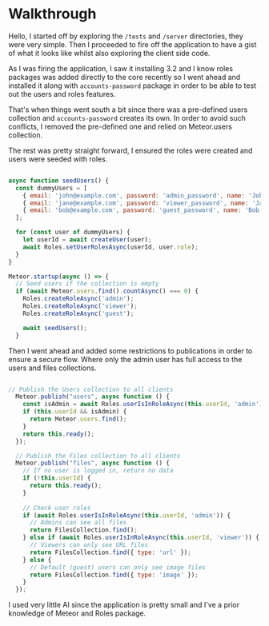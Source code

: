 # Walkthrough

Hello, I started off by exploring the `/tests` and `/server` directories, they were very simple. Then I proceeded to fire off the application to have a gist of what it looks like whilst also exploring the client side code.

As I was firing the application, I saw it installing 3.2 and I know roles packages was added directly to the core recently so I went ahead and installed it along with `accounts-password` package in order to be able to test out the users and roles features.

That's when things went south a bit since there was a pre-defined users collection and `accounts-password` creates its own. In order to avoid such conflicts, I removed the pre-defined one and relied on Meteor.users collection.


The rest was pretty straight forward, I ensured the roles were created and users were seeded with roles. 

```js

async function seedUsers() {
  const dummyUsers = [
    { email: 'john@example.com', password: 'admin_password', name: 'John Doe', color: '#FF5733', role: 'admin' }, // admin
    { email: 'jane@example.com', password: 'viewer_password', name: 'Jane Smith', color: '#33FF57', role: 'viewer' }, // viewer
    { email: 'bob@example.com', password: 'guest_password', name: 'Bob Johnson', color: '#3357FF', role: 'guest' } // guest
  ];

  for (const user of dummyUsers) {
    let userId = await createUser(user);
    await Roles.setUserRolesAsync(userId, user.role);
  }
}

Meteor.startup(async () => {
  // Seed users if the collection is empty
  if (await Meteor.users.find().countAsync() === 0) {
    Roles.createRoleAsync('admin');
    Roles.createRoleAsync('viewer');
    Roles.createRoleAsync('guest');

    await seedUsers();
  }

```

Then I went ahead and added some restrictions to publications in order to ensure a secure flow. Where only the admin user has full access to the users and files collections.

```js

// Publish the Users collection to all clients
  Meteor.publish("users", async function () {
    const isAdmin = await Roles.userIsInRoleAsync(this.userId, 'admin')
    if (this.userId && isAdmin) {
      return Meteor.users.find();
    }
    return this.ready();
  });

  // Publish the Files collection to all clients
  Meteor.publish("files", async function () {
    // If no user is logged in, return no data
    if (!this.userId) {
      return this.ready();
    }
    
    // Check user roles
    if (await Roles.userIsInRoleAsync(this.userId, 'admin')) {
      // Admins can see all files
      return FilesCollection.find();
    } else if (await Roles.userIsInRoleAsync(this.userId, 'viewer')) {
      // Viewers can only see URL files
      return FilesCollection.find({ type: 'url' });
    } else {
      // Default (guest) users can only see image files
      return FilesCollection.find({ type: 'image' });
    }
  });

 ```

I used very little AI since the application is pretty small and I've a prior knowledge of Meteor and Roles package.
